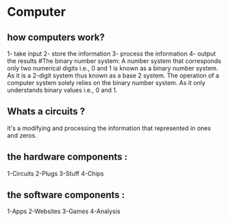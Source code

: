 # Computer
## how computers work? 
1- take input
2- store the information
3- process the information
4- output the results
#The binary number system: A number system that corresponds only two numerical digits i.e., 0 and 1 is known as a binary number system. As it is a 2-digit system thus known as a base 2 system. The operation of a computer system solely relies on the binary number system. As it only understands binary values i.e., 0 and 1.
## Whats a circuits ?  
it's a modifying and processing the information that represented in ones and zeros.
## the hardware components :
1-Circuits
2-Plugs 
3-Stuff
4-Chips
## the software components :
1-Apps 
2-Websites
3-Games
4-Analysis
